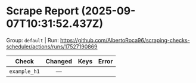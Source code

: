 # Scrape Report (2025-09-07T10:31:52.437Z)

Group: `default`  |  Run: https://github.com/AlbertoRoca96/scraping-checks-scheduler/actions/runs/17527190869

| Check | Changed | Keys | Error |
|---|:---:|:--|:--|
| `example_h1` | — |  |  |

